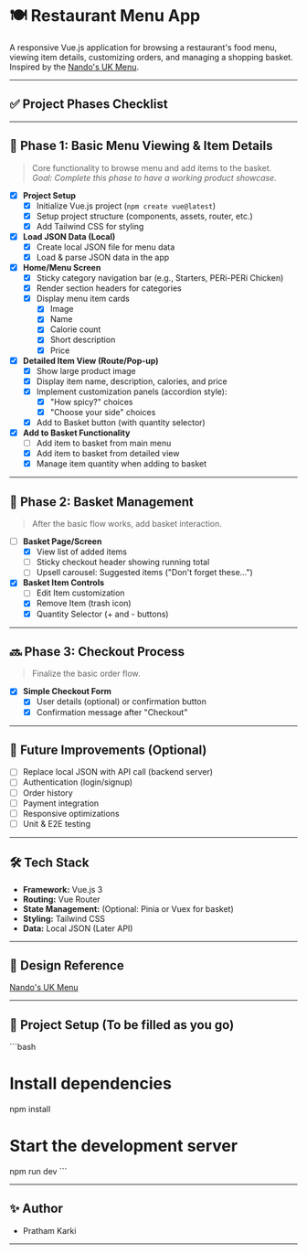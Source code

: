 
# 🍽️ Restaurant Menu App

A responsive Vue.js application for browsing a restaurant's food menu, viewing item details, customizing orders, and managing a shopping basket. Inspired by the [Nando's UK Menu](https://www.nandos.co.uk/food/menu/).

---

## ✅ Project Phases Checklist

---

## 📌 Phase 1: Basic Menu Viewing & Item Details

> Core functionality to browse menu and add items to the basket.  
> _Goal: Complete this phase to have a working product showcase._

- [X] **Project Setup**
  - [X] Initialize Vue.js project (`npm create vue@latest`)
  - [X] Setup project structure (components, assets, router, etc.)
  - [X] Add Tailwind CSS for styling

- [X] **Load JSON Data (Local)**
  - [X] Create local JSON file for menu data
  - [X] Load & parse JSON data in the app

- [X] **Home/Menu Screen**
  - [X] Sticky category navigation bar (e.g., Starters, PERi-PERi Chicken)
  - [X] Render section headers for categories
  - [X] Display menu item cards
    - [X] Image
    - [X] Name
    - [X] Calorie count
    - [X] Short description
    - [X] Price

- [X] **Detailed Item View (Route/Pop-up)**
  - [X] Show large product image
  - [X] Display item name, description, calories, and price
  - [X] Implement customization panels (accordion style):
    - [X] "How spicy?" choices
    - [X] "Choose your side" choices
  - [X] Add to Basket button (with quantity selector)

- [X] **Add to Basket Functionality**
  - [ ] Add item to basket from main menu
  - [X] Add item to basket from detailed view
  - [X] Manage item quantity when adding to basket

---

## 🚀 Phase 2: Basket Management

> After the basic flow works, add basket interaction.

- [ ] **Basket Page/Screen**
  - [X] View list of added items
  - [ ] Sticky checkout header showing running total
  - [ ] Upsell carousel: Suggested items ("Don't forget these...")

- [X] **Basket Item Controls**
  - [ ] Edit Item customization
  - [X] Remove Item (trash icon)
  - [X] Quantity Selector (+ and - buttons)

---

## 🔜 Phase 3: Checkout Process

> Finalize the basic order flow.

- [X] **Simple Checkout Form**
  - [X] User details (optional) or confirmation button
  - [X] Confirmation message after "Checkout"

---

## 🔧 Future Improvements (Optional)

- [ ] Replace local JSON with API call (backend server)
- [ ] Authentication (login/signup)
- [ ] Order history
- [ ] Payment integration
- [ ] Responsive optimizations
- [ ] Unit & E2E testing

---

## 🛠️ Tech Stack

- **Framework:** Vue.js 3
- **Routing:** Vue Router
- **State Management:** (Optional: Pinia or Vuex for basket)
- **Styling:** Tailwind CSS
- **Data:** Local JSON (Later API)

---

## 🔗 Design Reference

[Nando's UK Menu](https://www.nandos.co.uk/food/menu/)

---

## 📂 Project Setup (To be filled as you go)

\`\`\`bash
# Install dependencies
npm install

# Start the development server
npm run dev
\`\`\`

---

## ✨ Author

- Pratham Karki

---
